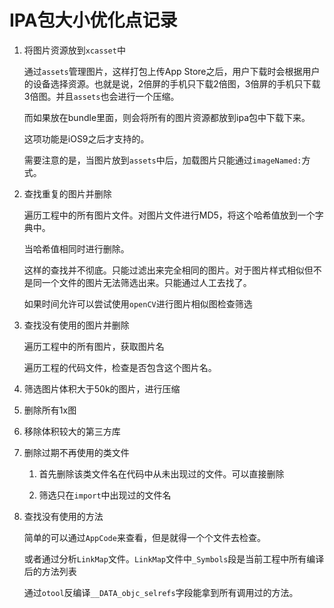 # IPA包大小优化点记录

1. 将图片资源放到`xcasset`中

    通过`assets`管理图片，这样打包上传App Store之后，用户下载时会根据用户的设备选择资源。也就是说，2倍屏的手机只下载2倍图，3倍屏的手机只下载3倍图。并且`assets`也会进行一个压缩。

    而如果放在bundle里面，则会将所有的图片资源都放到ipa包中下载下来。

    这项功能是iOS9之后才支持的。

    需要注意的是，当图片放到`assets`中后，加载图片只能通过`imageNamed:`方式。

2. 查找重复的图片并删除

    遍历工程中的所有图片文件。对图片文件进行MD5，将这个哈希值放到一个字典中。

    当哈希值相同时进行删除。

    这样的查找并不彻底。只能过滤出来完全相同的图片。对于图片样式相似但不是同一个文件的图片无法筛选出来。只能通过人工去找了。

    如果时间允许可以尝试使用`openCV`进行图片相似图检查筛选

3. 查找没有使用的图片并删除

    遍历工程中的所有图片，获取图片名

    遍历工程的代码文件，检查是否包含这个图片名。

4. 筛选图片体积大于50k的图片，进行压缩

5. 删除所有1x图

6. 移除体积较大的第三方库

7. 删除过期不再使用的类文件

    1. 首先删除该类文件名在代码中从未出现过的文件。可以直接删除

    2. 筛选只在`import`中出现过的文件名

8. 查找没有使用的方法

    简单的可以通过`AppCode`来查看，但是就得一个个文件去检查。

    或者通过分析`LinkMap`文件。`LinkMap`文件中`_Symbols`段是当前工程中所有编译后的方法列表

    通过`otool`反编译`__DATA_objc_selrefs`字段能拿到所有调用过的方法。
